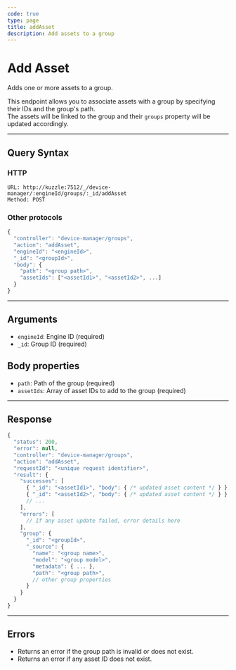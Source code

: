 ```yaml
---
code: true
type: page
title: addAsset
description: Add assets to a group
---
```


# Add Asset

Adds one or more assets to a group.

This endpoint allows you to associate assets with a group by specifying their IDs and the group's path.  
The assets will be linked to the group and their `groups` property will be updated accordingly.

---

## Query Syntax

### HTTP

```http
URL: http://kuzzle:7512/_/device-manager/:engineId/groups/:_id/addAsset
Method: POST
```

### Other protocols

```js
{
  "controller": "device-manager/groups",
  "action": "addAsset",
  "engineId": "<engineId>",
  "_id": "<groupId>",
  "body": {
    "path": "<group path>",
    "assetIds": ["<assetId1>", "<assetId2>", ...]
  }
}
```

---

## Arguments

- `engineId`: Engine ID (required)
- `_id`: Group ID (required)

## Body properties

- `path`: Path of the group (required)
- `assetIds`: Array of asset IDs to add to the group (required)

---

## Response

```js
{
  "status": 200,
  "error": null,
  "controller": "device-manager/groups",
  "action": "addAsset",
  "requestId": "<unique request identifier>",
  "result": {
    "successes": [
      { "_id": "<assetId1>", "body": { /* updated asset content */ } },
      { "_id": "<assetId2>", "body": { /* updated asset content */ } }
      // ...
    ],
    "errors": [
      // If any asset update failed, error details here
    ],
    "group": {
      "_id": "<groupId>",
      "_source": {
        "name": "<group name>",
        "model": "<group model>",
        "metadata": { ... },
        "path": "<group path>",
        // other group properties
      }
    }
  }
}
```
---

## Errors

- Returns an error if the group path is invalid or does not exist.
- Returns an error if any asset ID does not exist.